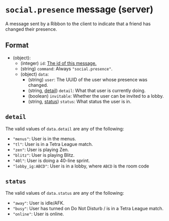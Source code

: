 # `social.presence` message (server)

A message sent by a Ribbon to the client to indicate that a friend has changed their presence.

## Format

* (object):
  * (integer) `id`: [The id of this message.](../Ribbon.md#id-messages)
  * (string) `command`: Always `"social.presence"`.
  * (object) `data`:  
    * (string) `user`: The UUID of the user whose presence was changed.
    * (string, [detail](##detail)) `detail`: What that user is currently doing.
    * (boolean) `invitable`: Whether the user can be invited to a lobby.
    * (string, [status](##status)) `status`: What status the user is in.

## `detail`

The valid values of `data.detail` are any of the following:

* `"menus"`: User is in the menus.
* `"tl"`: User is in a Tetra League match.
* `"zen"`: User is playing Zen.
* `"blitz"`: User is playing Blitz.
* `"40l"`: User is doing a 40-line sprint.
* `"lobby_ig:ABCD"`: User is in a lobby, where `ABCD` is the room code

## `status`

The valid values of `data.status` are any of the following:

* `"away"`: User is idle/AFK.
* `"busy"`: User has turned on Do Not Disturb / is in a Tetra League match.
* `"online"`: User is online.
